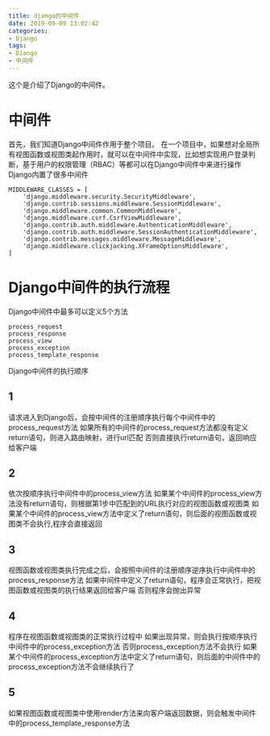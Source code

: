 ```yaml
---
title: django的中间件
date: 2019-09-09 13:02:42
categories:
- Django
tags:
- Diango
- 中间件
---
```

这个是介绍了Django的中间件。
<!-- more -->
# 中间件
首先，我们知道Django中间件作用于整个项目。
在一个项目中，如果想对全局所有视图函数或视图类起作用时，就可以在中间件中实现，比如想实现用户登录判断，基于用户的权限管理（RBAC）等都可以在Django中间件中来进行操作
Django内置了很多中间件

	MIDDLEWARE_CLASSES = [
		'django.middleware.security.SecurityMiddleware',
		'django.contrib.sessions.middleware.SessionMiddleware',
		'django.middleware.common.CommonMiddleware',
		'django.middleware.csrf.CsrfViewMiddleware',
		'django.contrib.auth.middleware.AuthenticationMiddleware',
		'django.contrib.auth.middleware.SessionAuthenticationMiddleware',
		'django.contrib.messages.middleware.MessageMiddleware',
		'django.middleware.clickjacking.XFrameOptionsMiddleware',
	]
	
# Django中间件的执行流程
Django中间件中最多可以定义5个方法

	process_request
	process_response
	process_view
	process_exception
	process_template_response

Django中间件的执行顺序
## 1
请求进入到Django后，会按中间件的注册顺序执行每个中间件中的process_request方法
如果所有的中间件的process_request方法都没有定义return语句，则进入路由映射，进行url匹配
否则直接执行return语句，返回响应给客户端
## 2
依次按顺序执行中间件中的process_view方法
如果某个中间件的process_view方法没有return语句，则根据第1步中匹配到的URL执行对应的视图函数或视图类
如果某个中间件的process_view方法中定义了return语句，则后面的视图函数或视图类不会执行,程序会直接返回
## 3
视图函数或视图类执行完成之后，会按照中间件的注册顺序逆序执行中间件中的process_response方法
如果中间件中定义了return语句，程序会正常执行，把视图函数或视图类的执行结果返回给客户端
否则程序会抛出异常
## 4
程序在视图函数或视图类的正常执行过程中
如果出现异常，则会执行按顺序执行中间件中的process_exception方法
否则process_exception方法不会执行
如果某个中间件的process_exception方法中定义了return语句，则后面的中间件中的process_exception方法不会继续执行了
## 5
如果视图函数或视图类中使用render方法来向客户端返回数据，则会触发中间件中的process_template_response方法

